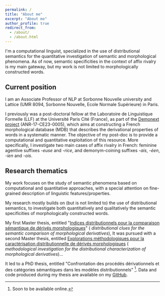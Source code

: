 ```yaml
---
permalink: /
title: "About me"
excerpt: "About me"
author_profile: true
redirect_from: 
  - /about/
  - /about.html
---
```

	
I'm a computational linguist, specialized in the use of distributional semantics for the quantitative investigation of semantic and morphological phenomena. As of now, semantic specificities in the context of affix rivalry is my main gateway, but my work is not limited to morphologically constructed words.

Current position
------

I am an Associate Professor of NLP at Sorbonne Nouvelle university and Lattice (UMR 8094, Sorbonne Nouvelle, Ecole Normale Supérieure) in Paris.

I previously was a post-doctoral fellow at the Laboratoire de Linguistique Formelle (LLF) at the Université Paris Cité (France), as part of the [Demonext project](https://www.demonext.xyz/en/home/) (ANR-17-CE23-0005), which aims at constructing a French morphological database (MDB) that describes the derivational properties of words in a systematic manner. The objective of my post-doc is to provide a computational and quantitative exploitation of this resource. More specifically, I investigate two main cases of affix rivalry in French: feminine agentive suffixes *-euse* and *-rice*, and demonym-coining suffixes *-ais*, *-éen*, *-ien* and *-ois*.


Research thematics
------

My work focuses on the study of semantic phenomena based on computational and quantitative approaches, with a special attention on fine-grained description of linguistic features/properties.

My research mostly builds on (but is not limited to) the use of distributional semantics, to investigate both quantitatively and qualitatively the semantic specificities of morphologically constructed words.  

My first Master thesis, entitled "[Indices distributionnels pour la comparaison sémantique de dérivés morphologiques](http://dante.univ-tlse2.fr/1827/)" ( *distributional clues for the semantic comparison of morphological derivatives*), 
It was pursued with a second Master thesis, entitled [Explorations méthodologiques pour la caractérisation distributionnelle de dérivés morphologiques](http://dante.univ-tlse2.fr/4137/) ( *methodological investigation for the distributional characterization of morphological derivatives*)...

It led to a PhD thesis, entitled "Confrontation des procédés dérivationnels et des catégories sémantiques dans les modèles distributionnels" [^1]. Data and code produced during my thesis are available on my [GitHub](https://github.com/mwauquier/PhdData).

[^1]: Soon to be available online.
